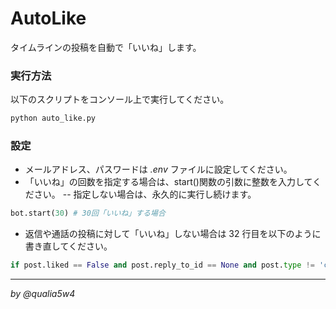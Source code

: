 # AutoLike

タイムラインの投稿を自動で「いいね」します。

### 実行方法

以下のスクリプトをコンソール上で実行してください。

```bash
python auto_like.py
```

### 設定

- メールアドレス、パスワードは _.env_ ファイルに設定してください。
- 「いいね」の回数を指定する場合は、start()関数の引数に整数を入力してください。
  -- 指定しない場合は、永久的に実行し続けます。

```python
bot.start(30) # 30回「いいね」する場合
```

- 返信や通話の投稿に対して「いいね」しない場合は 32 行目を以下のように書き直してください。

```python
if post.liked == False and post.reply_to_id == None and post.type != 'call':
```

---

_by @qualia5w4_
